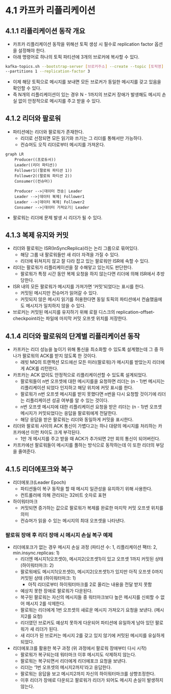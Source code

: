 # 4.1 카프카 리플리케이션

## 4.1.1 리플리케이션 동작 개요

- 카프카 리플리케이션 동작을 위해선 토픽 생성 시 필수로 replication factor 옵션을 설정해야 한다.
- 아래 명령어로 하나의 토픽 파티션에 3개의 브로커에 복사할 수 있다.

```bash
kafka-topics.sh --bootstrap-server [브로커주소] --create --topic [토픽명] 
--partitions 1 --replication-factor 3
```

- 이제 해당 토픽으로 메시지를 보내면 모든 브로커가 동일한 메시지를 갖고 있음을 확인할 수 있다.
- 즉 N개의 리플리케이션이 있는 경우 N - 1까지의 브로커 장애가 발생해도 메시지 손실 없이 안정적으로 메시지를 주고 받을 수 있다.

## 4.1.2 리더와 팔로워

- 파티션에는 리더와 팔로워가 존재한다.
    - 리더로 선정되면 모든 읽기와 쓰기는 그 리더를 통해서만 가능하다.
    - 컨슈머도 오직 리더로부터 메시지를 가져온다.

```mermaid
graph LR
    Producer((프로듀서))
    Leader((리더 파티션))
    Follower1((팔로워 파티션 1))
    Follower2((팔로워 파티션 2))
    Consumer((컨슈머))

    Producer -->|데이터 전송| Leader
    Leader -->|데이터 복제| Follower1
    Leader -->|데이터 복제| Follower2
    Consumer -->|데이터 가져오기| Leader

```

- 팔로워는 리더에 문제 발생 시 리더가 될 수 있다.

## 4.1.3 복제 유지와 커밋

- 리더와 팔로워는 ISR(InSyncReplica)라는 논리 그룹으로 묶여있다.
  - 해당 그룹 내 팔로워들만 새 리더 자격을 가질 수 있다.
  - 리더에 뒤쳐지지 않고 잘 다라 잡고 있는 팔로워만 ISR에 속할 수 있다.
- 리더는 팔로워가 리플리케이션을 잘 수해앟고 있는지도 판단한다.
  - 팔로워가 특정 시간 동안 복제 요청을 하지 않는다면 리더에 의해 ISR에서 추방당한다.
- ISR 내의 모든 팔로워가 메시지를 가져가면 ‘커밋’되었다는 표시를 한다.
  - 커밋된 메시지만 컨슈머가 읽어갈 수 있다.
  - 커밋되지 않은 메시지 읽기를 허용한다면 동일 토픽의 파티션에서 컨슘했음에도 메시지가 일치하지 않을 수 있다.
- 브로커는 커밋된 메시지를 유지하기 위해 로컬 디스크의 replication-offset-checkpoint라는 파일에 마지막 커밋 오프셋 위치를 저장한다.

## 4.1.4 리더와 팔로워의 단계별 리플리케이션 동작

- 카프카는 리더 성능을 높이기 위해 통신을 최소화할 수 있도록 설계했는데 그 중 하나가 팔로워의 ACK를 받지 않도록 한 것이다.
  - 래빗 MQ의 트랜잭션 모드에선 모든 미러(팔로워)가 메시지를 받았는지 리더에게 ACK를 리턴한다.
- 카프카는 ACK 없이도 안정적으로 리플리케이션할 수 있도록 설계되었다.
  - 팔로워들이 n번 오프셋에 대한 메시지를을 요청하면 리더는 (n - 1)번 메시지는 리플리케이션 되었다 인지하고 해당 위치에 커밋 표시를 한다.
  - 팔로워가 n번 오프셋 메시지를 받지 못했다면 n번을 다시 요청할 것이기에 리더는 리플리케이션 성공 여부를 알 수 있는 것이다.
  - n번 오프셋 메시지에 대한 리플리케이션 요청을 받은 리더는 (n - 1)번 오프셋 메시지가 커밋되었다는 응답을 팔로워에게 전달한다.
  - 해당 응답을 받은 팔로워는 리더와 동일하게 커밋을 표시한다.
- 리더와 팔로워 사이의 ACK 통신이 가볍다고는 하나 대량의 메시지를 처리하는 카프카에선 이런 차이도 크게 부각된다.
  - 1만 개 메시지를 주고 받을 때 ACK가 추가되면 2만 회의 통신이 되어버린다.
- 카프카에선 팔로워들이 메시지를 풀하는 방식으로 동작하는데 이 또한 리더의 부담을 줄여준다.

## 4.1.5 리더에포크와 복구

- 리더에포크(Leader Epoch)
  - 파티션들이 복구 동작을 할 때 메시지 일관성을 유지하기 위해 사용한다.
  - 컨트롤러에 의해 관리되는 32비트 숫자로 표현
- 하이워터마크
  - 커밋되면 증가하는 값으로 팔로워가 복제를 완료한 마지막 커밋 오프셋 위치를 의미
  - 컨슈머가 읽을 수 있는 메시지의 최대 오프셋을 나타낸다.

### 팔로워 장애 후 리더 장애 시 메시지 손실 복구 예제

- 리더에포크가 없는 경우 메시지 손실 과정 (파티션 수: 1, 리플리케이션 팩터: 2, min.insync.replicas: 1)
  - 리더엔 메시지1(오프셋0), 메시지2(오프셋1)이 있고 오프셋 1까지 커밋된 상태 (하이워터마크: 2)
  - 팔로워에도 메시지1(오프셋0), 메시지2(오프셋1)가 있지만 아직 오프셋 0까지 커밋된 상태 (하이워터마크: 1)
    - 아직 리더로부터 하이워터마크를 2로 올리는 내용을 전달 받지 못함
  - 예상치 못한 장애로 팔로워가 다운된다.
  - 복구된 팔로워는 자신의 메시지들 중 워터마크보다 높은 메시지를 신뢰할 수 없어 메시지 2를 삭제한다.
  - 팔로워는 리더에게 1번 오프셋의 새로운 메시지 가져오기 요청을 보낸다. (메시지2를 요청)
  - 리더였던 브로커도 예상치 못하게 다운되어 파티션에 유일하게 남아 있던 팔로워가 새 리더가 된다.
  - 새 리더가 된 브로커는 메시지 2를 갖고 있지 않기에 커밋된 메시지를 유실하게 되었다.
- 리더에포크를 활용한 복구 과정 (위 과정에서 팔로워 장애부터 다시 시작)
  - 팔로워가 복구되는데 워터마크 이후 메시지도 삭제하지 않는다.
  - 팔로워는 복구되면서 리더에게 리더에포크 요청을 보낸다.
  - 리더는 ‘1번 오프셋의 메시지2까지’라고 응답한다.
  - 팔로워는 응답을 보고 메시지2까지 자신의 하이워터마크를 상향조정한다.
  - 이후 리더가 장애로 다운되고 팔로워가 리더가 되어도 메시지 손실이 발생하지 않는다.
